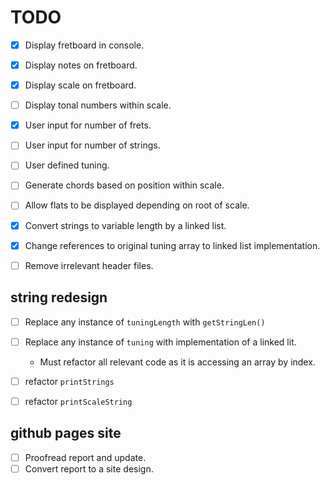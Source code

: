 # TODO

- [x] Display fretboard in console.
- [x] Display notes on fretboard.
- [x] Display scale on fretboard.
- [ ] Display tonal numbers within scale.
- [x] User input for number of frets.
- [ ] User input for number of strings.
- [ ] User defined tuning.
- [ ] Generate chords based on position within scale.
- [ ] Allow flats to be displayed depending on root of scale.

- [x] Convert strings to variable length by a linked list.
- [x] Change references to original tuning array to linked list implementation.
- [ ] Remove irrelevant header files.

## string redesign

- [ ] Replace any instance of `tuningLength` with `getStringLen()`
- [ ] Replace any instance of `tuning` with implementation of a linked lit.
    * Must refactor all relevant code as it is accessing an array by index.
- [ ] refactor `printStrings`
- [ ] refactor `printScaleString`


## github pages site

- [ ] Proofread report and update.
- [ ] Convert report to a site design.
